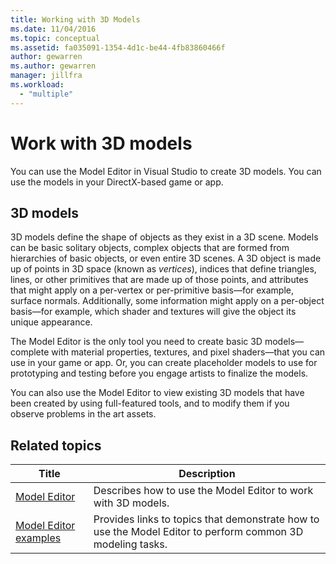 ```yaml
---
title: Working with 3D Models
ms.date: 11/04/2016
ms.topic: conceptual
ms.assetid: fa035091-1354-4d1c-be44-4fb83860466f
author: gewarren
ms.author: gewarren
manager: jillfra
ms.workload:
  - "multiple"
---
```

# Work with 3D models

You can use the Model Editor in Visual Studio to create 3D models. You can use the models in your DirectX-based game or app.

## 3D models

3D models define the shape of objects as they exist in a 3D scene. Models can be basic solitary objects, complex objects that are formed from hierarchies of basic objects, or even entire 3D scenes. A 3D object is made up of points in 3D space (known as *vertices*), indices that define triangles, lines, or other primitives that are made up of those points, and attributes that might apply on a per-vertex or per-primitive basis—for example, surface normals. Additionally, some information might apply on a per-object basis—for example, which shader and textures will give the object its unique appearance.

The Model Editor is the only tool you need to create basic 3D models—complete with material properties, textures, and pixel shaders—that you can use in your game or app. Or, you can create placeholder models to use for prototyping and testing before you engage artists to finalize the models.

You can also use the Model Editor to view existing 3D models that have been created by using full-featured tools, and to modify them if you observe problems in the art assets.

## Related topics

|Title|Description|
|-----------|-----------------|
|[Model Editor](../designers/model-editor.md)|Describes how to use the Model Editor to work with 3D models.|
|[Model Editor examples](/visualstudio/designers/how-to-create-a-basic-3-d-model)|Provides links to topics that demonstrate how to use the Model Editor to perform common 3D modeling tasks.|